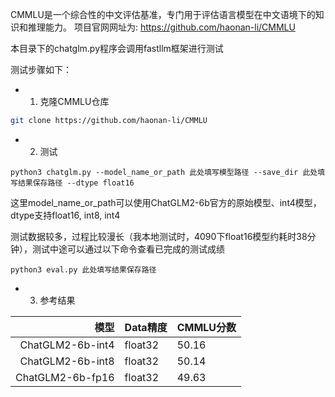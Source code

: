 CMMLU是一个综合性的中文评估基准，专门用于评估语言模型在中文语境下的知识和推理能力。
项目官网网址为: https://github.com/haonan-li/CMMLU

本目录下的chatglm.py程序会调用fastllm框架进行测试

测试步骤如下：

- 1. 克隆CMMLU仓库

``` sh
git clone https://github.com/haonan-li/CMMLU
```

- 2. 测试

```
python3 chatglm.py --model_name_or_path 此处填写模型路径 --save_dir 此处填写结果保存路径 --dtype float16
```

这里model_name_or_path可以使用ChatGLM2-6b官方的原始模型、int4模型，dtype支持float16, int8, int4

测试数据较多，过程比较漫长（我本地测试时，4090下float16模型约耗时38分钟），测试中途可以通过以下命令查看已完成的测试成绩

```
python3 eval.py 此处填写结果保存路径
```

- 3. 参考结果

|              模型  | Data精度 |  CMMLU分数 |
|-----------------: |-------- |------------|
| ChatGLM2-6b-int4  | float32 |  50.16     |
| ChatGLM2-6b-int8  | float32 |  50.14     |
| ChatGLM2-6b-fp16  | float32 |  49.63     |
